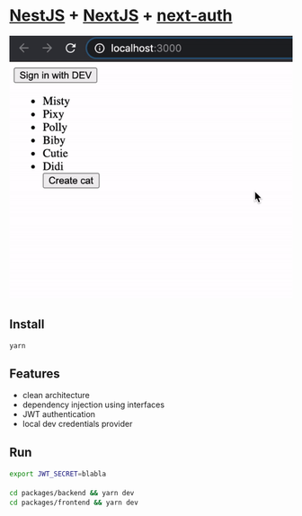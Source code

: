 # [NestJS](https://nestjs.com/) + [NextJS](https://nextjs.org/) + [next-auth](https://next-auth.js.org/)

![demo](demo.gif)

## Install

```
yarn
```

## Features

- clean architecture
- dependency injection using interfaces
- JWT authentication
- local dev credentials provider

## Run

```sh
export JWT_SECRET=blabla
 
cd packages/backend && yarn dev
cd packages/frontend && yarn dev
```
